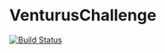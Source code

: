 # VenturusChallenge

[![Build Status](https://travis-ci.org/Themakew/VenturusChallenge.svg?branch=master)](https://travis-ci.org/Themakew/VenturusChallenge)
